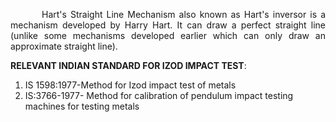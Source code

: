<div  style="text-align: justify; text-indent: 50px">

Hart's Straight Line Mechanism also known as Hart's inversor is a mechanism developed by Harry Hart. It can draw a perfect straight line (unlike some mechanisms developed earlier which can only draw an approximate straight line).

</div>

**RELEVANT INDIAN STANDARD FOR IZOD IMPACT TEST**:

1. IS 1598:1977-Method for Izod impact test of metals
2. IS:3766-1977- Method for calibration of pendulum impact testing machines for testing metals
